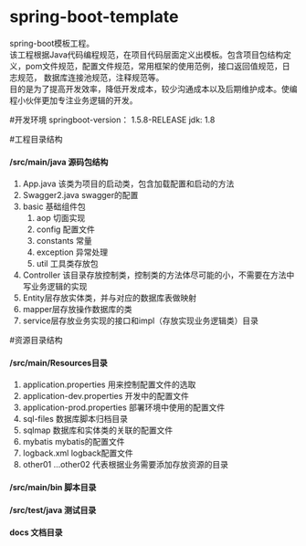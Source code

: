 # spring-boot-template
spring-boot模板工程。  
该工程根据Java代码编程规范，在项目代码层面定义出模板。包含项目包结构定义，pom文件规范，配置文件规范，常用框架的使用范例，接口返回值规范，日志规范，
数据库连接池规范，注释规范等。  
目的是为了提高开发效率，降低开发成本，较少沟通成本以及后期维护成本。使编程小伙伴更加专注业务逻辑的开发。  


#开发环境
springboot-version： 1.5.8-RELEASE
jdk: 1.8

#工程目录结构
#### /src/main/java  源码包结构
1. App.java 该类为项目的启动类，包含加载配置和启动的方法
2. Swagger2.java swagger的配置
3. basic 基础组件包
    1. aop 切面实现
    2. config 配置文件
    3. constants 常量
    4. exception 异常处理
    5. util 工具类存放包
4. Controller 该目录存放控制类，控制类的方法体尽可能的小，不需要在方法中写业务逻辑的实现
5. Entity层存放实体类，并与对应的数据库表做映射
6. mapper层存放操作数据库的类
7. service层存放业务实现的接口和impl（存放实现业务逻辑类）目录

#资源目录结构
#### /src/main/Resources目录
1. application.properties 用来控制配置文件的选取
2. application-dev.properties  开发中的配置文件
3. application-prod.properties  部署环境中使用的配置文件
4. sql-files 数据库脚本归档目录
5. sqlmap 数据库和实体类的关联的配置文件 
6. mybatis mybatis的配置文件
7. logback.xml logback配置文件
8. other01 …other02 代表根据业务需要添加存放资源的目录

#### /src/main/bin 脚本目录
#### /src/test/java 测试目录
#### docs 文档目录


